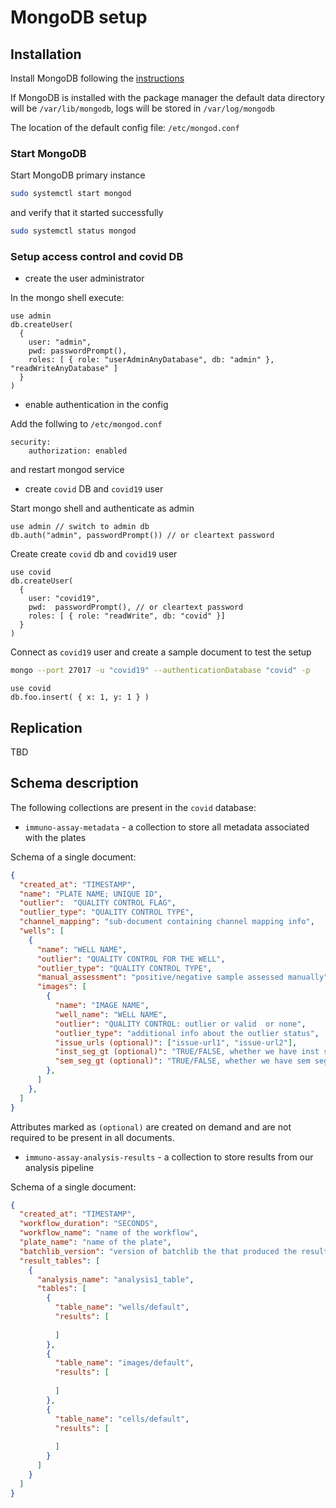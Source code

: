 # MongoDB setup

## Installation

Install MongoDB following the [instructions](https://docs.mongodb.com/manual/tutorial/install-mongodb-on-ubuntu)

If MongoDB is installed with the package manager the default data directory will be `/var/lib/mongodb`, logs
 will be stored in `/var/log/mongodb`

The location of the default config file: `/etc/mongod.conf`

### Start MongoDB

Start MongoDB primary instance

```bash
sudo systemctl start mongod
```

and verify that it started successfully

```bash
sudo systemctl status mongod
```
    

### Setup access control and covid DB

- create the user administrator

In the mongo shell execute:
```
use admin
db.createUser(
  {
    user: "admin",
    pwd: passwordPrompt(),
    roles: [ { role: "userAdminAnyDatabase", db: "admin" }, "readWriteAnyDatabase" ]
  }
)
```

- enable authentication in the config

Add the follwing to `/etc/mongod.conf`
```
security:
    authorization: enabled
```

and restart mongod service

- create `covid` DB and `covid19` user 

Start mongo shell and authenticate as admin

```
use admin // switch to admin db
db.auth("admin", passwordPrompt()) // or cleartext password
```

Create create `covid` db and `covid19` user

```
use covid
db.createUser(
  {
    user: "covid19",
    pwd:  passwordPrompt(), // or cleartext password
    roles: [ { role: "readWrite", db: "covid" }]
  }
)
```

Connect as `covid19` user and create a sample document to test the setup

```bash
mongo --port 27017 -u "covid19" --authenticationDatabase "covid" -p
```

```
use covid
db.foo.insert( { x: 1, y: 1 } )
```

## Replication
TBD

## Schema description
The following collections are present in the `covid` database:
- `immuno-assay-metadata` -  a collection to store all metadata associated with the plates

Schema of a single document:
```json
{
  "created_at": "TIMESTAMP",
  "name": "PLATE NAME; UNIQUE ID", 
  "outlier":  "QUALITY CONTROL FLAG",
  "outlier_type": "QUALITY CONTROL TYPE",
  "channel_mapping": "sub-document containing channel mapping info",
  "wells": [
    {
      "name": "WELL NAME",
      "outlier": "QUALITY CONTROL FOR THE WELL",
      "outlier_type": "QUALITY CONTROL TYPE",
      "manual_assessment": "positive/negative sample assessed manually",
      "images": [
        {
          "name": "IMAGE NAME",
          "well_name": "WELL NAME",
          "outlier": "QUALITY CONTROL: outlier or valid  or none",
          "outlier_type": "additional info about the outlier status",
          "issue_urls (optional)": ["issue-url1", "issue-url2"],
          "inst_seg_gt (optional)": "TRUE/FALSE, whether we have inst seg GT for this image",
          "sem_seg_gt (optional)": "TRUE/FALSE, whether we have sem seg GT for this image"
        },
      ]
    },
  ] 
}
```
Attributes marked as `(optional)` are created on demand and are not required to be present in all documents.

- `immuno-assay-analysis-results` - a collection to store results from our analysis pipeline

Schema of a single document:
```json
{
  "created_at": "TIMESTAMP",
  "workflow_duration": "SECONDS",
  "workflow_name": "name of the workflow",
  "plate_name": "name of the plate",
  "batchlib_version": "version of batchlib the that produced the result",
  "result_tables": [
    {
      "analysis_name": "analysis1_table",
      "tables": [
        {
          "table_name": "wells/default",
          "results": [
          
          ]
        }, 
        {
          "table_name": "images/default",
          "results": [
          
          ]
        },
        {
          "table_name": "cells/default",
          "results": [
          
          ]
        }
      ]
    }
  ]
}
```

